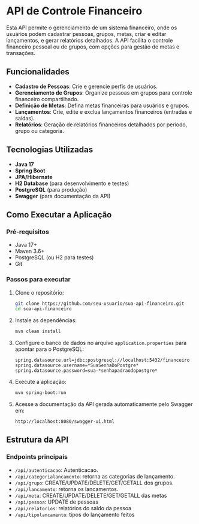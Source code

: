 # API de Controle Financeiro

Esta API permite o gerenciamento de um sistema financeiro, onde os usuários podem cadastrar pessoas, grupos, metas, criar e editar lançamentos, e gerar relatórios detalhados. A API facilita o controle financeiro pessoal ou de grupos, com opções para gestão de metas e transações.

## Funcionalidades

- **Cadastro de Pessoas**: Crie e gerencie perfis de usuários.
- **Gerenciamento de Grupos**: Organize pessoas em grupos para controle financeiro compartilhado.
- **Definição de Metas**: Defina metas financeiras para usuários e grupos.
- **Lançamentos**: Crie, edite e exclua lançamentos financeiros (entradas e saídas).
- **Relatórios**: Geração de relatórios financeiros detalhados por período, grupo ou categoria.

## Tecnologias Utilizadas

- **Java 17**
- **Spring Boot**
- **JPA/Hibernate**
- **H2 Database** (para desenvolvimento e testes)
- **PostgreSQL** (para produção)
- **Swagger** (para documentação da API)

## Como Executar a Aplicação

### Pré-requisitos

- Java 17+
- Maven 3.6+
- PostgreSQL (ou H2 para testes)
- Git

### Passos para executar

1. Clone o repositório:
    ```bash
    git clone https://github.com/seu-usuario/sua-api-financeiro.git
    cd sua-api-financeiro
    ```

2. Instale as dependências:
    ```bash
    mvn clean install
    ```

3. Configure o banco de dados no arquivo `application.properties` para apontar para o PostgreSQL:
    ```properties
    spring.datasource.url=jdbc:postgresql://localhost:5432/financeiro
    spring.datasource.username=*SuaSenhaDoPostgre*
    spring.datasource.password=sua-*senhapadraodopostgre*
    ```

4. Execute a aplicação:
    ```bash
    mvn spring-boot:run
    ```

5. Acesse a documentação da API gerada automaticamente pelo Swagger em:
    ```
    http://localhost:8080/swagger-ui.html
    ```

## Estrutura da API

### Endpoints principais

  - `/api/autenticacao`: Autenticacao.
  - `/api/categorialancamento`: retorna as categorias de lançamento.
  - `/api/grupo`: CREATE/UPDATE/DELETE/GET/GETALL dos grupos.
  - `/api/lancamento`: retorna os lancamentos.
  - `/api/meta`: CREATE/UPDATE/DELETE/GET/GETALL das metas
  - `/api/pessoa`: UPDATE de pessoas
  - `/api/relatorios`: relatórios do saldo da pessoa
  - `/api/tipolancamento`: tipos do lançamento feitos
